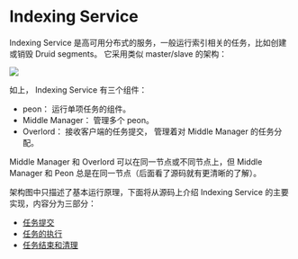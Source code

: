 # Indexing Service

Indexing Service 是高可用分布式的服务，一般运行索引相关的任务，比如创建或销毁 Druid segments。
它采用类似 master/slave 的架构：

![](./indexing-service-01.png)

如上， Indexing Service 有三个组件：
- peon： 运行单项任务的组件。
- Middle Manager： 管理多个 peon。
- Overlord： 接收客户端的任务提交， 管理着对 Middle Manager 的任务分配。

Middle Manager 和 Overlord 可以在同一节点或不同节点上，但 Middle Manager 和 Peon 总是在同一节点（后面看了源码就有更清晰的了解）。

架构图中只描述了基本运行原理，下面将从源码上介绍 Indexing Service 的主要实现，内容分为三部分：

- [任务提交](./indexing-service-submit-task.md)
- [任务的执行](./indexing-service-run-task.md)
- [任务结束和清理](./indexing-service-end-task.md)
